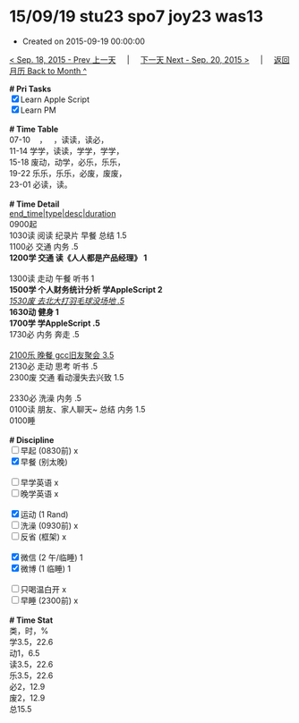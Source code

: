 # 15/09/19 stu23 spo7 joy23 was13

- Created on 2015-09-19 00:00:00

[< Sep. 18, 2015 - Prev 上一天](_archived/lifelogs/2015/09/d18.md) &nbsp; &nbsp; | &nbsp; &nbsp; [下一天 Next - Sep. 20, 2015 >](_archived/lifelogs/2015/09/d20.md) &nbsp; &nbsp; |  &nbsp; &nbsp; [返回月历 Back to Month ^](_archived/lifelogs/2015/09/index.md)
<br/><div><b># Pri Tasks</b></div><div><input checked="true" type="checkbox"/>Learn Apple Script</div><div><input checked="true" type="checkbox"/>Learn PM</div><div><br/></div><div><b># Time Table</b></div><div>07-10    ，   ，读读，读必，</div><div>11-14 学学，读读，学学，学学，</div><div>15-18 废动，动学，必乐，乐乐，</div><div>19-22 乐乐，乐乐，必废，废废，</div><div>23-01 必读，读。</div><div><br/></div><div><b># Time Detail</b></div><div><u>end_time|type|desc|duration</u></div><div>0900起</div><div>1030读 阅读 纪录片 早餐 总结 1.5</div><div>1100必 交通 内务 .5</div><div><b>1200学 交通 读《人人都是产品经理》 1</b></div><div><br/></div><div>1300读 走动 午餐 听书 1</div><div><b>1500学 个人财务统计分析 学AppleScript 2</b></div><div><u><i>1530废 去北大打羽毛球没场地 .5</i></u></div><div><b>1630动 健身 1</b></div><div><b>1700学 学AppleScript .5</b></div><div>1730必 内务 奔走 .5</div><div><br/></div><div><u>2100乐 晚餐 gcc旧友聚会 3.5</u></div><div>2130必 走动 思考 听书 .5</div><div>2300废 交通 看动漫失去兴致 1.5</div><div><br/></div><div>2330必 洗澡 内务 .5</div><div>0100读 朋友、家人聊天~ 总结 内务 1.5</div><div>0100睡</div><div><br/></div><div><b># Discipline</b></div><div><input type="checkbox"/>早起 (0830前) x</div><div><input checked="true" type="checkbox"/>早餐 (别太晚)</div><div><br/></div><div><input type="checkbox"/>早学英语 x</div><div><input type="checkbox"/>晚学英语 x</div><div><br/></div><div><input checked="true" type="checkbox"/>运动 (1 Rand)</div><div><input type="checkbox"/>洗澡 (0930前) x</div><div><input type="checkbox"/>反省 (框架) x</div><div><br/></div><div><input checked="true" type="checkbox"/>微信 (2 午/临睡) 1</div><div><input checked="true" type="checkbox"/>微博 (1 临睡) 1</div><div><br/></div><div><input type="checkbox"/>只喝温白开 x</div><div><input type="checkbox"/>早睡 (2300前) x</div><div><br/></div><div><b># Time Stat</b></div><div>类，时，%</div><div>学3.5，22.6</div><div>动1，6.5</div><div>读3.5，22.6</div><div>乐3.5，22.6</div><div>必2，12.9</div><div>废2，12.9</div><div>总15.5</div>
